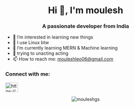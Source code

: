 <h1 align="center">Hi 👋, I'm moulesh</h1>
<h3 align="center">A passionate developer from India</h3>


- 👀 I’m interested in learning new things
- 🐧 I use Linux btw 
- 🌱 I’m currently learning MERN & Machine learning
- 👊 trying to unacting acting
- 📫 How to reach me: mouleshleo06@gmail.com

<h3 align="left">Connect with me:</h3>
<p align="left">
<a href="https://linkedin.com/in/https://www.linkedin.com/in/moulesh-g-s-17b1bb1b4/" target="blank"><img align="center" src="https://raw.githubusercontent.com/rahuldkjain/github-profile-readme-generator/master/src/images/icons/Social/linked-in-alt.svg" alt="https://www.linkedin.com/in/moulesh-g-s-17b1bb1b4/" height="30" width="40" /></a>
</p>

<p align="center"><img align="center" src="https://github-readme-stats.vercel.app/api/top-langs?username=mouleshgs&show_icons=true&locale=en&layout=compact" alt="mouleshgs" /></p>

<!---
mouleshleo/mouleshleo is a ✨ special ✨ repository because its `README.md` (this file) appears on your GitHub profile.
You can click the Preview link to take a look at your changes.
--->
